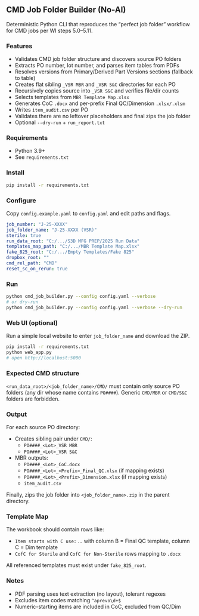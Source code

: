 ## CMD Job Folder Builder (No-AI)

Deterministic Python CLI that reproduces the “perfect job folder” workflow for CMD jobs per WI steps 5.0–5.11.

### Features
- Validates CMD job folder structure and discovers source PO folders
- Extracts PO number, lot number, and parses item tables from PDFs
- Resolves versions from Primary/Derived Part Versions sections (fallback to table)
- Creates flat sibling `_VSR MBR` and `_VSR S&C` directories for each PO
- Recursively copies source into `_VSR S&C` and verifies file/dir counts
- Selects templates from `MBR Template Map.xlsx`
- Generates CoC `.docx` and per-prefix Final QC/Dimension `.xlsx/.xlsm`
- Writes `item_audit.csv` per PO
- Validates there are no leftover placeholders and final zips the job folder
- Optional `--dry-run` + `run_report.txt`

### Requirements
- Python 3.9+
- See `requirements.txt`

### Install
```bash
pip install -r requirements.txt
```

### Configure
Copy `config.example.yaml` to `config.yaml` and edit paths and flags.

```yaml
job_number: "J-25-XXXX"
job_folder_name: "J-25-XXXX (VSR)"
sterile: true
run_data_root: "C:/.../S3D MFG PREP/2025 Run Data"
templates_map_path: "C:/.../MBR Template Map.xlsx"
fake_825_root: "C:/.../Empty Templates/Fake 825"
dropbox_root: ""
cmd_rel_path: "CMD"
reset_sc_on_rerun: true
```

### Run
```bash
python cmd_job_builder.py --config config.yaml --verbose
# or dry-run
python cmd_job_builder.py --config config.yaml --verbose --dry-run
```

### Web UI (optional)
Run a simple local website to enter `job_folder_name` and download the ZIP.

```bash
pip install -r requirements.txt
python web_app.py
# open http://localhost:5000
```


### Expected CMD structure
`<run_data_root>/<job_folder_name>/CMD/` must contain only source PO folders (any dir whose name contains `PO####`). Generic `CMD/MBR` or `CMD/S&C` folders are forbidden.

### Output
For each source PO directory:
- Creates sibling pair under `CMD/`:
  - `PO####_<Lot>_VSR MBR`
  - `PO####_<Lot>_VSR S&C`
- MBR outputs:
  - `PO####_<Lot>_CoC.docx`
  - `PO####_<Lot>_<Prefix>_Final_QC.xlsx` (if mapping exists)
  - `PO####_<Lot>_<Prefix>_Dimension.xlsx` (if mapping exists)
  - `item_audit.csv`

Finally, zips the job folder into `<job_folder_name>.zip` in the parent directory.

### Template Map
The workbook should contain rows like:
- `Item starts with C use:` … with column B = Final QC template, column C = Dim template
- `CofC for Sterile` and `CofC for Non-Sterile` rows mapping to `.docx`

All referenced templates must exist under `fake_825_root`.

### Notes
- PDF parsing uses text extraction (no layout), tolerant regexes
- Excludes item codes matching `^aprevo\d+$`
- Numeric-starting items are included in CoC, excluded from QC/Dim


